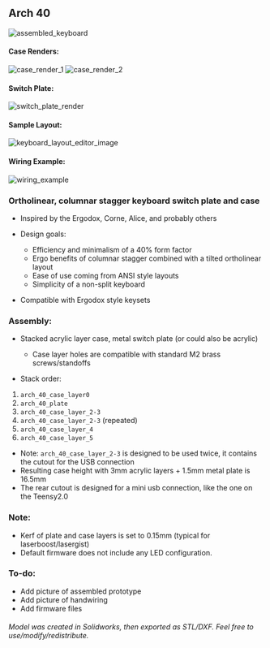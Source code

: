 ## Arch 40

![assembled_keyboard](https://i.imgur.com/.jpg)

#### Case Renders:
![case_render_1](https://i.imgur.com/kMommcw.jpg)
![case_render_2](https://i.imgur.com/q0FfRJi.jpg)

#### Switch Plate:
![switch_plate_render](https://i.imgur.com/iD0z3CB.jpg)

#### Sample Layout:
![keyboard_layout_editor_image](https://i.imgur.com/PTXFNdo.jpg)

#### Wiring Example:
![wiring_example](https://i.imgur.com/.jpg)


### Ortholinear, columnar stagger keyboard switch plate and case
* Inspired by the Ergodox, Corne, Alice, and probably others

* Design goals:
    * Efficiency and minimalism of a 40% form factor
    * Ergo benefits of columnar stagger combined with a tilted ortholinear layout
    * Ease of use coming from ANSI style layouts
    * Simplicity of a non-split keyboard

* Compatible with Ergodox style keysets


### Assembly:
* Stacked acrylic layer case, metal switch plate (or could also be acrylic)
    * Case layer holes are compatible with standard M2 brass screws/standoffs

* Stack order:
1) `arch_40_case_layer0`
2) `arch_40_plate`
3) `arch_40_case_layer_2-3`
4) `arch_40_case_layer_2-3` (repeated)
5) `arch_40_case_layer_4`
6) `arch_40_case_layer_5`

* Note: `arch_40_case_layer_2-3` is designed to be used twice, it contains the cutout for the USB connection
* Resulting case height with 3mm acrylic layers + 1.5mm metal plate is 16.5mm
* The rear cutout is designed for a mini usb connection, like the one on the Teensy2.0

### Note:
* Kerf of plate and case layers is set to 0.15mm (typical for laserboost/lasergist)
* Default firmware does not include any LED configuration.

### To-do:
* Add picture of assembled prototype
* Add picture of handwiring
* Add firmware files

###### Model was created in Solidworks, then exported as STL/DXF. Feel free to use/modify/redistribute.
